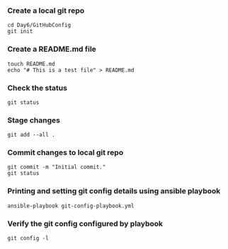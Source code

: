 ### Create a local git repo
```
cd Day6/GitHubConfig
git init
```

### Create a README.md file
```
touch README.md
echo "# This is a test file" > README.md
```

### Check the status
```
git status
```

### Stage changes
```
git add --all .
```

### Commit changes to local git repo
```
git commit -m "Initial commit."
git status
```

### Printing and setting git config details using ansible playbook
```
ansible-playbook git-config-playbook.yml
```

### Verify the git config configured by playbook
```
git config -l
```
